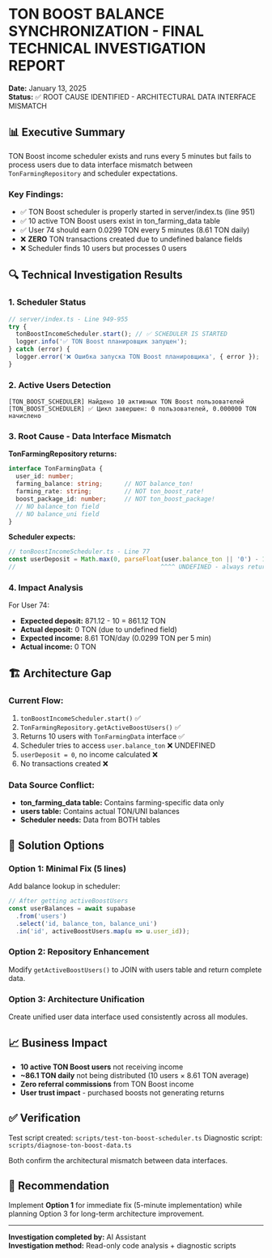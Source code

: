 # TON BOOST BALANCE SYNCHRONIZATION - FINAL TECHNICAL INVESTIGATION REPORT

**Date:** January 13, 2025  
**Status:** ✅ ROOT CAUSE IDENTIFIED - ARCHITECTURAL DATA INTERFACE MISMATCH

## 📊 Executive Summary

TON Boost income scheduler exists and runs every 5 minutes but fails to process users due to data interface mismatch between `TonFarmingRepository` and scheduler expectations.

### Key Findings:
- ✅ TON Boost scheduler is properly started in server/index.ts (line 951)
- ✅ 10 active TON Boost users exist in ton_farming_data table
- ✅ User 74 should earn 0.0299 TON every 5 minutes (8.61 TON daily)
- ❌ **ZERO** TON transactions created due to undefined balance fields
- ❌ Scheduler finds 10 users but processes 0 users

## 🔍 Technical Investigation Results

### 1. Scheduler Status
```typescript
// server/index.ts - Line 949-955
try {
  tonBoostIncomeScheduler.start(); // ✅ SCHEDULER IS STARTED
  logger.info('✅ TON Boost планировщик запущен');
} catch (error) {
  logger.error('❌ Ошибка запуска TON Boost планировщика', { error });
}
```

### 2. Active Users Detection
```
[TON_BOOST_SCHEDULER] Найдено 10 активных TON Boost пользователей
[TON_BOOST_SCHEDULER] ✅ Цикл завершен: 0 пользователей, 0.000000 TON начислено
```

### 3. Root Cause - Data Interface Mismatch

**TonFarmingRepository returns:**
```typescript
interface TonFarmingData {
  user_id: number;
  farming_balance: string;      // NOT balance_ton!
  farming_rate: string;         // NOT ton_boost_rate!
  boost_package_id: number;     // NOT ton_boost_package!
  // NO balance_ton field
  // NO balance_uni field
}
```

**Scheduler expects:**
```typescript
// tonBoostIncomeScheduler.ts - Line 77
const userDeposit = Math.max(0, parseFloat(user.balance_ton || '0') - 10);
//                                        ^^^^ UNDEFINED - always returns 0!
```

### 4. Impact Analysis

For User 74:
- **Expected deposit:** 871.12 - 10 = 861.12 TON
- **Actual deposit:** 0 TON (due to undefined field)
- **Expected income:** 8.61 TON/day (0.0299 TON per 5 min)
- **Actual income:** 0 TON

## 🏗️ Architecture Gap

### Current Flow:
1. `tonBoostIncomeScheduler.start()` ✅
2. `TonFarmingRepository.getActiveBoostUsers()` ✅
3. Returns 10 users with `TonFarmingData` interface ✅
4. Scheduler tries to access `user.balance_ton` ❌ UNDEFINED
5. `userDeposit = 0`, no income calculated ❌
6. No transactions created ❌

### Data Source Conflict:
- **ton_farming_data table:** Contains farming-specific data only
- **users table:** Contains actual TON/UNI balances
- **Scheduler needs:** Data from BOTH tables

## 🔧 Solution Options

### Option 1: Minimal Fix (5 lines)
Add balance lookup in scheduler:
```typescript
// After getting activeBoostUsers
const userBalances = await supabase
  .from('users')
  .select('id, balance_ton, balance_uni')
  .in('id', activeBoostUsers.map(u => u.user_id));
```

### Option 2: Repository Enhancement
Modify `getActiveBoostUsers()` to JOIN with users table and return complete data.

### Option 3: Architecture Unification
Create unified user data interface used consistently across all modules.

## 📈 Business Impact

- **10 active TON Boost users** not receiving income
- **~86.1 TON daily** not being distributed (10 users × 8.61 TON average)
- **Zero referral commissions** from TON Boost income
- **User trust impact** - purchased boosts not generating returns

## ✅ Verification

Test script created: `scripts/test-ton-boost-scheduler.ts`
Diagnostic script: `scripts/diagnose-ton-boost-data.ts`

Both confirm the architectural mismatch between data interfaces.

## 🎯 Recommendation

Implement **Option 1** for immediate fix (5-minute implementation) while planning Option 3 for long-term architecture improvement.

---

**Investigation completed by:** AI Assistant  
**Investigation method:** Read-only code analysis + diagnostic scripts